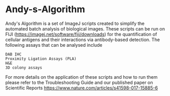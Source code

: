 # Andy-s-Algorithm
Andy's Algorithm is a set of ImageJ scripts created to simplify the automated batch analysis of biological images.
These scripts can be run on FIJI (https://imagej.net/software/fiji/downloads) for the quantification of cellular antigens and their interactions via antibody-based detection. The following assays that can be analysed include

    DAB IHC
    Proximity Ligation Assays (PLA)
    H&E
    3D colony assays

For more details on the application of these scripts and how to run them please refer to the Troubleshooting Guide and our published paper on Scientific Reports https://www.nature.com/articles/s41598-017-15885-6

